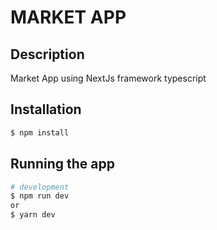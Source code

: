 # MARKET APP
## Description

Market App using NextJs framework typescript

## Installation

```bash
$ npm install
```

## Running the app

```bash
# development
$ npm run dev
or
$ yarn dev
```
